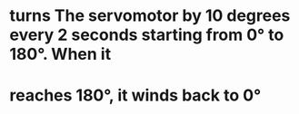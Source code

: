 # turns The servomotor  by 10 degrees every 2 seconds starting from 0° to 180°. When it
# reaches 180°, it winds back to 0°